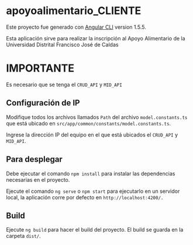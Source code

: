 # apoyoalimentario_CLIENTE

Este proyecto fue generado con [Angular CLI](https://github.com/angular/angular-cli) version 1.5.5.

Esta aplicación sirve para realizar la inscripción al Apoyo Alimentario de la Universidad Distrital Francisco José de Caldas

# IMPORTANTE

Es necesario que se tenga el `CRUD_API` y `MID_API`

## Configuración de IP

Modifique todos los archivos llamados `Path` del archivo `model.constants.ts` que está ubicado en `src/app/common/constants/model.constants.ts`.

Ingrese la dirección IP del equipo en el que está ubicados el `CRUD_API` y `MID_API`.
## Para desplegar

Debe ejecutar el comando `npm install` para instalar las dependencias necesarias en el proyecto.

Ejecute el comando `ng serve` o `npm start` para ejecutarlo en un servidor local, la aplicación corre por defecto en `http://localhost:4200/.`




## Build

Ejecute `ng build` para hacer el build del proyecto. El build se guarda en la carpeta `dist/`.